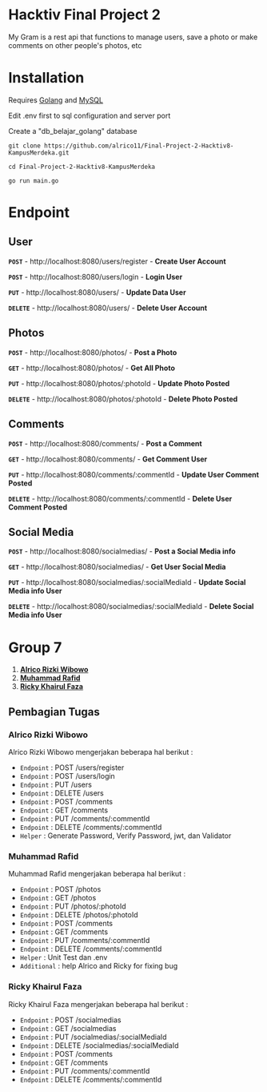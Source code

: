# Hacktiv Final Project 2
My Gram is a rest api that functions to manage users, save a photo or make comments on other people's photos, etc

# Installation
Requires [Golang](https://go.dev/dl/) and [MySQL](https://dev.mysql.com/downloads/installer/)

Edit .env first to sql configuration and server port

Create a "db_belajar_golang" database

```
git clone https://github.com/alrico11/Final-Project-2-Hacktiv8-KampusMerdeka.git
```
```
cd Final-Project-2-Hacktiv8-KampusMerdeka
```
```
go run main.go
```

# Endpoint
## User
**`POST`**	  - http://localhost:8080/users/register	      - **Create User Account**

**`POST`**	  - http://localhost:8080/users/login	          - **Login User**

**`PUT`**	    - http://localhost:8080/users/		            - **Update Data User**

**`DELETE`**	- http://localhost:8080/users/		            - **Delete User Account**

## Photos
**`POST`**  	- http://localhost:8080/photos/		            - **Post a Photo**

**`GET`**	    - http://localhost:8080/photos/		            - **Get All Photo**

**`PUT`**	    - http://localhost:8080/photos/:photoId	      - **Update Photo Posted**

**`DELETE`**	- http://localhost:8080/photos/:photoId	      - **Delete Photo Posted**

## Comments

**`POST`**  	- http://localhost:8080/comments/		            - **Post a Comment**

**`GET`**	    - http://localhost:8080/comments/		            - **Get Comment User**

**`PUT`**	    - http://localhost:8080/comments/:commentId	    - **Update User Comment Posted**

**`DELETE`**	- http://localhost:8080/comments/:commentId	    - **Delete User Comment Posted**

## Social Media

**`POST`**	  - http://localhost:8080/socialmedias/			          - **Post a Social Media info**

**`GET`**	    - http://localhost:8080/socialmedias/			          - **Get User Social Media**

**`PUT`**	    - http://localhost:8080/socialmedias/:socialMediaId	- **Update Social Media info User**

**`DELETE`**	- http://localhost:8080/socialmedias/:socialMediaId	- **Delete Social Media info User**

# Group 7
1. **[Alrico Rizki Wibowo](https://github.com/alrico11)**
2. **[Muhammad Rafid](https://github.com/mrafid01)**
3. **[Ricky Khairul Faza](https://github.com/rickyfazaa)**

## Pembagian Tugas
### Alrico Rizki Wibowo
Alrico Rizki Wibowo mengerjakan beberapa hal berikut :
- ``Endpoint`` : POST /users/register
- ``Endpoint`` : POST /users/login
- ``Endpoint`` : PUT /users
- ``Endpoint`` : DELETE /users
- ``Endpoint`` : POST /comments
- ``Endpoint`` : GET /comments
- ``Endpoint`` : PUT /comments/:commentId
- ``Endpoint`` : DELETE /comments/:commentId
- ``Helper`` : Generate Password, Verify Password, jwt, dan Validator

### Muhammad Rafid
Muhammad Rafid mengerjakan beberapa hal berikut :
- ``Endpoint``	: POST /photos
- ``Endpoint``	: GET /photos
- ``Endpoint``	: PUT /photos/:photoId
- ``Endpoint``	: DELETE /photos/:photoId
- ``Endpoint``	: POST /comments
- ``Endpoint``	: GET /comments
- ``Endpoint``	: PUT /comments/:commentId
- ``Endpoint``	: DELETE /comments/:commentId
- ``Helper``	: Unit Test dan .env
- ``Additional``	: help Alrico and Ricky for fixing bug

### Ricky Khairul Faza
Ricky Khairul Faza mengerjakan beberapa hal berikut :
- ``Endpoint``	: POST /socialmedias
- ``Endpoint``	: GET /socialmedias
- ``Endpoint``	: PUT /socialmedias/:socialMediaId
- ``Endpoint``	: DELETE /socialmedias/:socialMediaId
- ``Endpoint``	: POST /comments
- ``Endpoint``	: GET /comments
- ``Endpoint``	: PUT /comments/:commentId
- ``Endpoint``	: DELETE /comments/:commentId
